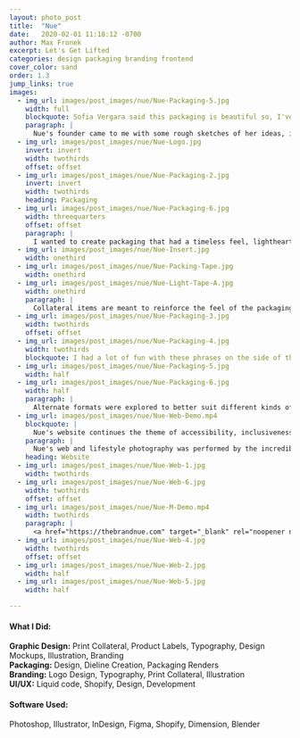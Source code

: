 ```yaml
---
layout: photo_post
title:  "Nue"
date:   2020-02-01 11:18:12 -0700
author: Max Fronek
excerpt: Let's Get Lifted
categories: design packaging branding frontend
cover_color: sand
order: 1.3
jump_links: true
images:
  - img_url: images/post_images/nue/Nue-Packaging-5.jpg
    width: full
    blockquote: Sofia Vergara said this packaging is beautiful so, I've got that going for me
    paragraph: | 
      Nue's founder came to me with some rough sketches of her ideas, including a logo that she had designed herself. Immediately I knew that would be a great part of her story, and made sure to keep it as close to her original idea as possible. With a rounded, matching 'N' and 'U', it creates a great feeling of symmetry while also speaking to Nue's main product — breast tape made in all shades, for women of all colors.
  - img_url: images/post_images/nue/Nue-Logo.jpg
    invert: invert
    width: twothirds 
    offset: offset
  - img_url: images/post_images/nue/Nue-Packaging-2.jpg
    invert: invert
    width: twothirds 
    heading: Packaging
  - img_url: images/post_images/nue/Nue-Packaging-6.jpg
    width: threequarters
    offset: offset
    paragraph: |
      I wanted to create packaging that had a timeless feel, lighthearted messaging, and standout shelf appeal. Whether seen online or in stores, it had to catch the customer's eye and hold their interest. Using the shade of the product was a natural choice, helping to reinforce Nue's message of inclusivity and availability for all women. 
  - img_url: images/post_images/nue/Nue-Insert.jpg
    width: onethird        
  - img_url: images/post_images/nue/Nue-Packing-Tape.jpg
    width: onethird
  - img_url: images/post_images/nue/Nue-Light-Tape-A.jpg
    width: onethird
    paragraph: |
      Collateral items are meant to reinforce the feel of the packaging and carry through the main design elements. A favorite of mine is the packing tape, with a minimal feel that makes a great first impression.
  - img_url: images/post_images/nue/Nue-Packaging-3.jpg
    width: twothirds
    offset: offset
  - img_url: images/post_images/nue/Nue-Packaging-4.jpg
    width: twothirds
    blockquote: I had a lot of fun with these phrases on the side of the packaging, and they are intended to be rotated seasonally to reward repeat customers and create additional interest in the product.
  - img_url: images/post_images/nue/Nue-Packaging-5.jpg
    width: half
  - img_url: images/post_images/nue/Nue-Packaging-6.jpg
    width: half
    paragraph: |
      Alternate formats were explored to better suit different kinds of item, shipping costs, and the interest of repeat customers. Our solution proved easily adaptable to any format, and was able to keep the look consistent and on-brand across many material and construction options.
  - img_url: images/post_images/nue/Nue-Web-Demo.mp4  
    blockquote: |
      Nue's website continues the theme of accessibility, inclusiveness, and a clean, timeless aesthetic. With attention-grabbing headlines and stunning photography, it is a great place to spend some time.
    paragraph: |
      Nue's web and lifestyle photography was performed by the incredibly talented <a href="https://www.lizbretz.com/" target="_blank" rel="noopener noreferrer">Liz Bretz</a>, Creative Director at <a href="https://www.moonsevencollective.com/" target="_blank" rel="noopener noreferrer">Moon Seven Collective</a>  
    heading: Website 
  - img_url: images/post_images/nue/Nue-Web-1.jpg
    width: twothirds
  - img_url: images/post_images/nue/Nue-Web-6.jpg
    width: twothirds
    offset: offset
  - img_url: images/post_images/nue/Nue-M-Demo.mp4
    width: twothirds 
    paragraph: |
      <a href="https://thebrandnue.com" target="_blank" rel="noopener noreferrer">The Brand Nue</a> is built on Shopify with a custom theme.
  - img_url: images/post_images/nue/Nue-Web-4.jpg
    width: twothirds
    offset: offset 
  - img_url: images/post_images/nue/Nue-Web-2.jpg
    width: half  
  - img_url: images/post_images/nue/Nue-Web-5.jpg
    width: half  

---
```


#### What I Did: 
**Graphic Design:** Print Collateral, Product Labels, Typography, Design Mockups, Illustration, Branding  
**Packaging:** Design, Dieline Creation, Packaging Renders  
**Branding:** Logo Design, Typography, Print Collateral, Illustration<br />
**UI/UX:** Liquid code, Shopify, Design, Development


#### Software Used:
Photoshop, Illustrator, InDesign, Figma, Shopify, Dimension, Blender

